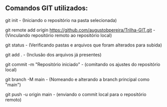 ## Comandos GIT utilizados:

git init - (Iniciando o repositório na pasta selecionada)

git remote add origin https://github.com/augustobpereira/Trilha-GIT.git - (Vinculando repositório remoto ao repositório local) 

git status - (Verificando pastas e arquivos que foram alterados para subida)

git add . - (Inclusão dos arquivos já presentes) 

git commit -m "Repositório iniciado" - (comitando os ajustes do repositório local)

git branch -M main - (Nomeando e alterando a branch principal como "main")

git push -u origin main - (enviando o commit local para o repositório remoto)